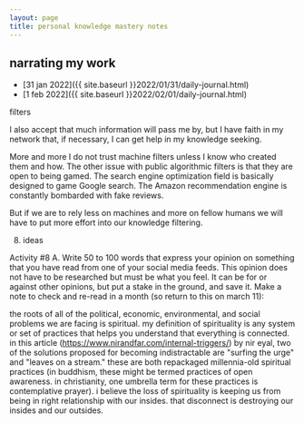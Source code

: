 ```yaml
---
layout: page
title: personal knowledge mastery notes
---
```


## narrating my work

* [31 jan 2022]({{ site.baseurl }}2022/01/31/daily-journal.html)
* [1 feb 2022]({{ site.baseurl }}2022/02/01/daily-journal.html)





filters

I also accept that much information will pass me by, but I have faith in my network that, if necessary, I can get help in my knowledge seeking.

More and more I do not trust machine filters unless I know who created them and how. The other issue with public algorithmic filters is that they are open to being gamed. The search engine optimization field is basically designed to game Google search. The Amazon recommendation engine is constantly bombarded with fake reviews.

But if we are to rely less on machines and more on fellow humans we will have to put more effort into our knowledge filtering.


8. ideas

Activity #8
A. Write 50 to 100 words that express your opinion on something that you have read from one of your social media feeds. This opinion does not have to be researched but must be what you feel. It can be for or against other opinions, but put a stake in the ground, and save it. Make a note to check and re-read in a month (so return to this on march 11):

the roots of all of the political, economic, environmental, and social problems we are facing is spiritual. my definition of spirituality is any system or set of practices that helps you understand that everything is connected. in this article (https://www.nirandfar.com/internal-triggers/) by nir eyal, two of the solutions proposed for becoming indistractable are "surfing the urge" and "leaves on a stream." these are both repackaged millennia-old spiritual practices (in buddhism, these might be termed practices of open awareness. in christianity, one umbrella term for these practices is contemplative prayer). i believe the loss of spirituality is keeping us from being in right relationship with our insides. that disconnect is destroying our insides and our outsides. 
